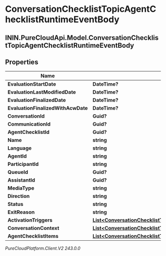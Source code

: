 # ConversationChecklistTopicAgentChecklistRuntimeEventBody

## ININ.PureCloudApi.Model.ConversationChecklistTopicAgentChecklistRuntimeEventBody

## Properties

|Name | Type | Description | Notes|
|------------ | ------------- | ------------- | -------------|
| **EvaluationStartDate** | **DateTime?** |  | [optional] |
| **EvaluationLastModifiedDate** | **DateTime?** |  | [optional] |
| **EvaluationFinalizedDate** | **DateTime?** |  | [optional] |
| **EvaluationFinalizedWithAcwDate** | **DateTime?** |  | [optional] |
| **ConversationId** | **Guid?** |  | [optional] |
| **CommunicationId** | **Guid?** |  | [optional] |
| **AgentChecklistId** | **Guid?** |  | [optional] |
| **Name** | **string** |  | [optional] |
| **Language** | **string** |  | [optional] |
| **AgentId** | **string** |  | [optional] |
| **ParticipantId** | **string** |  | [optional] |
| **QueueId** | **Guid?** |  | [optional] |
| **AssistantId** | **Guid?** |  | [optional] |
| **MediaType** | **string** |  | [optional] |
| **Direction** | **string** |  | [optional] |
| **Status** | **string** |  | [optional] |
| **ExitReason** | **string** |  | [optional] |
| **ActivationTriggers** | [**List&lt;ConversationChecklistTopicAgentChecklistActivationTrigger&gt;**](ConversationChecklistTopicAgentChecklistActivationTrigger) |  | [optional] |
| **ConversationContext** | [**List&lt;ConversationChecklistTopicConversationContextTurnInfo&gt;**](ConversationChecklistTopicConversationContextTurnInfo) |  | [optional] |
| **AgentChecklistItems** | [**List&lt;ConversationChecklistTopicAgentChecklistItemState&gt;**](ConversationChecklistTopicAgentChecklistItemState) |  | [optional] |



_PureCloudPlatform.Client.V2 243.0.0_
